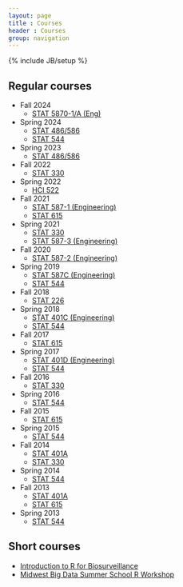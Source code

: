 ```yaml
---
layout: page
title : Courses
header : Courses
group: navigation
---
```

{% include JB/setup %}

## Regular courses

- Fall 2024
  - [STAT 5870-1/A (Eng)](stat5870Eng)
- Spring 2024
  - [STAT 486/586](stat4860)
  - [STAT 544](stat5440)
- Spring 2023
  - [STAT 486/586](stat4860)
- Fall 2022
  - [STAT 330](stat3300)
- Spring 2022
  - [HCI 522](hci5220)
- Fall 2021
  - [STAT 587-1 (Engineering)](stat5870Eng)
  - [STAT 615](stat6150)
- Spring 2021
  - [STAT 330](stat3300)
  - [STAT 587-3 (Engineering)](stat5870Eng)
- Fall 2020
  - [STAT 587-2 (Engineering)](stat5870Eng)
- Spring 2019
  - [STAT 587C (Engineering)](stat5870Eng)
  - [STAT 544](stat5440)
- Fall 2018
  - [STAT 226](stat2260)
- Spring 2018
  - [STAT 401C (Engineering)](stat4010Eng)
  - [STAT 544](stat5440)
- Fall 2017
  - [STAT 615](stat6150)
- Spring 2017
  - [STAT 401D (Engineering)](stat4010Eng)
  - [STAT 544](stat5440)
- Fall 2016
  - [STAT 330](stat3300)
- Spring 2016
  - [STAT 544](stat5440)
- Fall 2015
  - [STAT 615](stat6150)
- Spring 2015
  - [STAT 544](stat5440)
- Fall 2014
  - [STAT 401A](stat4010A)
  - [STAT 330](stat3300)
- Spring 2014
  - [STAT 544](stat5440)
- Fall 2013
  - [STAT 401A](stat4010A)
  - [STAT 615](stat6150)
- Spring 2013
  - [STAT 544](stat5440)


## Short courses

- [Introduction to R for Biosurveillance](ISDSWorkshop/workshop.html)
- [Midwest Big Data Summer School R Workshop](MWBDSSworkshop/outline.html)

